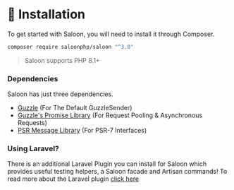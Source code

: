 # 👋 Installation

To get started with Saloon, you will need to install it through Composer.&#x20;

```bash
composer require saloonphp/saloon "^3.0"
```

> Saloon supports PHP 8.1+

### Dependencies

Saloon has just three dependencies.

* [Guzzle](https://github.com/guzzle/guzzle) (For The Default GuzzleSender)
* [Guzzle's Promise Library](https://github.com/guzzle/promises) (For Request Pooling & Asynchronous Requests)
* [PSR Message Library](https://github.com/php-fig/http-message) (For PSR-7 Interfaces)

### Using Laravel?

There is an additional Laravel Plugin you can install for Saloon which provides useful testing helpers, a Saloon facade and Artisan commands! To read more about the Laravel plugin [click here](../plugins/laravel-integration.md)
